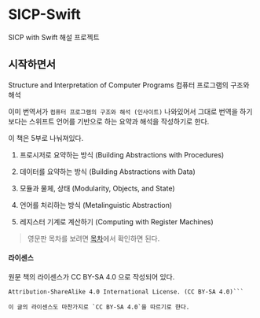 # SICP-Swift
SICP with Swift 해설 프로젝트

## 시작하면서
Structure and Interpretation of Computer Programs
컴퓨터 프로그램의 구조와 해석 

이미 번역서가 `컴퓨터 프로그램의 구조와 해석 (인사이트)` 나와있어서 그대로 번역을 하기 보다는
스위프트 언어를 기반으로 하는 요약과 해석을 작성하기로 한다.

이 책은 5부로 나눠져있다. 
1. 프로시저로 요약하는 방식 (Building Abstractions with Procedures)

2. 데이터를 요약하는 방식 (Building Abstractions with Data)

3. 모듈과 물체, 상태 (Modularity, Objects, and State)

4. 언어를 처리하는 방식 (Metalinguistic Abstraction)

5. 레지스터 기계로 계산하기 (Computing with Register Machines)

> 영문판 목차를 보려면 [목차](https://mitpress.mit.edu/sites/default/files/sicp/full-text/book/book-Z-H-4.html#%_toc_start)에서 확인하면 된다.


#### 라이센스

원문 책의 라이센스가 CC BY-SA 4.0 으로 작성되어 있다.

```This is work is licensed under a Creative Commons 
Attribution-ShareAlike 4.0 International License. (CC BY-SA 4.0)```

이 글의 라이센스도 마찬가지로 `CC BY-SA 4.0`을 따르기로 한다.
